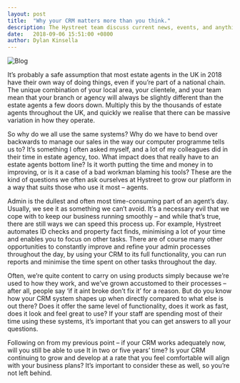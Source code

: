 ```yaml
---
layout: post
title:  "Why your CRM matters more than you think."
description: The Hystreet team discuss current news, events, and anything else happening in the world of proptech...
date:   2018-09-06 15:51:00 +0800
author: Dylan Kinsella
---
```


![Blog]({{site.url}}/images/20180906CRMblog.png)

It’s probably a safe assumption that most estate agents in the UK in 2018 have their own way of doing things, even if you’re part of a national chain. The unique combination of your local area, your clientele, and your team mean that your branch or agency will always be slightly different than the estate agents a few doors down. Multiply this by the thousands of estate agents throughout the UK, and quickly we realise that there can be massive variation in how they operate.
<!--more-->
So why do we all use the same systems? Why do we have to bend over backwards to manage our sales in the way our computer programme tells us to? It’s something I often asked myself, and a lot of my colleagues did in their time in estate agency, too. What impact does that really have to an estate agents bottom line? Is it worth putting the time and money in to improving, or is it a case of a bad workman blaming his tools? These are the kind of questions we often ask ourselves at Hystreet to grow our platform in a way that suits those who use it most – agents.

Admin is the dullest and often most time-consuming part of an agent’s day. Usually, we see it as something we can’t avoid. It’s a necessary evil that we cope with to keep our business running smoothly – and while that’s true, there are still ways we can speed this process up. For example, Hystreet automates ID checks and property fact finds, minimising a lot of your time and enables you to focus on other tasks. There are of course many other opportunities to constantly improve and refine your admin processes throughout the day, by using your CRM to its full functionality, you can run reports and minimise the time spent on other tasks throughout the day.

Often, we’re quite content to carry on using products simply because we’re used to how they work, and we’ve grown accustomed to their processes – after all, people say ‘if it aint broke don’t fix it’ for a reason. But do you know how your CRM system shapes up when directly compared to what else is out there? Does it offer the same level of functionality, does it work as fast, does it look and feel great to use? If your staff are spending most of their time using these systems, it’s important that you can get answers to all your questions.

Following on from my previous point – if your CRM works adequately now, will you still be able to use It in two or five years’ time? Is your CRM continuing to grow and develop at a rate that you feel comfortable will align with your business plans? It’s important to consider these as well, so you’re not left behind.
